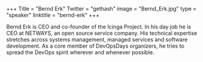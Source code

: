 +++
Title = "Bernd Erk"
Twitter = "gethash"
image = "Bernd_Erk.jpg"
type = "speaker"
linktitle = "bernd-erk"
+++

Bernd Erk is CEO and co-founder of the Icinga Project. In his day job he is CEO at NETWAYS, an open source service company. His technical expertise stretches across systems management, managed services and software development. As a core member of DevOpsDays organizers, he tries to spread the DevOps spirit wherever and whenever possible. 

